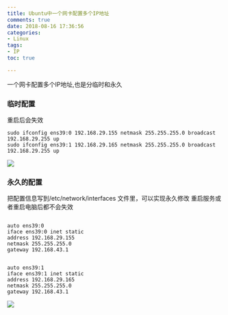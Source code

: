 ```yaml
---
title: Ubuntu中一个网卡配置多个IP地址
comments: true
date: 2018-08-16 17:36:56
categories:
- Linux
tags:
- IP
toc: true

---
```

一个网卡配置多个IP地址,也是分临时和永久<!--more-->
### 临时配置
重启后会失效
```
sudo ifconfig ens39:0 192.168.29.155 netmask 255.255.255.0 broadcast 192.168.29.255 up
sudo ifconfig ens39:1 192.168.29.165 netmask 255.255.255.0 broadcast 192.168.29.255 up
```
![](https://pic3.zhimg.com/80/v2-a9fa7715ed9b203fbeb9087cf6ae39d6_hd.jpg)

### 永久的配置
把配置信息写到/etc/network/interfaces 文件里，可以实现永久修改
重启服务或者重启电脑后都不会失效

```

auto ens39:0
iface ens39:0 inet static
address 192.168.29.155
netmask 255.255.255.0
gateway 192.168.43.1


auto ens39:1
iface ens39:1 inet static
address 192.168.29.165
netmask 255.255.255.0
gateway 192.168.43.1
```

![](https://pic1.zhimg.com/80/v2-3d512ec7f0e4137dcb61a828025287bc_hd.jpg)
